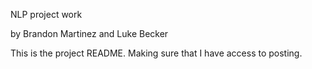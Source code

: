 NLP project work

by Brandon Martinez and Luke Becker

This is the project README.
Making sure that I have access to posting.